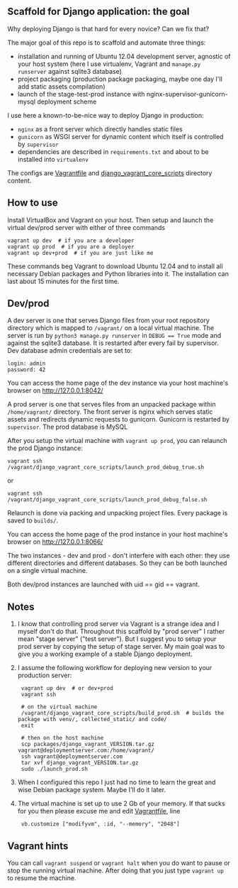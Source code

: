 Scaffold for Django application: the goal
-----------------------------------------

Why deploying Django is that hard for every novice? Can we fix that?

The major goal of this repo is to scaffold and automate three things:
- installation and running of Ubuntu 12.04 development server, agnostic of your host system
    (here I use virtualenv, Vagrant and `manage.py runserver` against sqlite3 database)
- project packaging (production package packaging, maybe one day I'll add static assets compilation)
- launch of the stage-test-prod instance with nginx-supervisor-gunicorn-mysql deployment scheme

I use here a known-to-be-nice way to deploy Django in production:
- `nginx` as a front server which directly handles static files
- `gunicorn` as WSGI server for dynamic content which itself is controlled by `supervisor`
- dependencies are described in `requirements.txt` and about to be installed into `virtualenv`

The configs are [Vagrantfile](Vagrantfile) and [django_vagrant_core_scripts](django_vagrant_core_scripts)
directory content.

How to use
----------

Install VirtualBox and Vagrant on your host.
Then setup and launch the virtual dev/prod server with either of three commands

    vagrant up dev  # if you are a developer
    vagrant up prod  # if you are a deployer
    vagrant up dev+prod  # if you are just like me

These commands beg Vagrant to download Ubuntu 12.04 and to install all necessary Debian packages and Python libraries
into it. The installation can last about 15 minutes for the first time.

Dev/prod
--------

A dev server is one that serves Django files from your root repository directory which is mapped
to `/vagrant/` on a local virtual machine. The server is run by `python3 manage.py runserver`
in `DEBUG == True` mode and against the sqlite3 database. It is restarted after every fail by supervisor.
Dev database admin credentials are set to:

    login: admin
    password: 42

You can access the home page of the dev instance via your host machine's browser on http://127.0.0.1:8042/

A prod server is one that serves files from an unpacked package within `/home/vagrant/` directory.
The front server is nginx which serves static assets and redirects dynamic requests to gunicorn. 
Gunicorn is restarted by `supervisor`. The prod database is MySQL

After you setup the virtual machine with `vagrant up prod`, you can relaunch the prod Django instance:

    vagrant ssh
    /vagrant/django_vagrant_core_scripts/launch_prod_debug_true.sh

or

    vagrant ssh
    /vagrant/django_vagrant_core_scripts/launch_prod_debug_false.sh

Relaunch is done via packing and unpacking project files. Every package is saved to `builds/`.

You can access the home page of the prod instance in your host machine's browser on http://127.0.0.1:8066/

The two instances - dev and prod - don't interfere with each other: they use different directories and different
databases. So they can be both launched on a single virtual machine. 

Both dev/prod instances are launched with uid == gid == vagrant. 

Notes
-----

1. I know that controlling prod server via Vagrant is a strange idea and I myself don't do that. Throughout this
    scaffold by "prod server" I rather mean "stage server" ("test server"). But I suggest you to setup your
    prod server by copying the setup of stage server. My main goal was to give you a working example
    of a stable Django deployment.

2. I assume the following workflow for deploying new version to your production server:

        vagrant up dev  # or dev+prod
        vagrant ssh
    
        # on the virtual machine
        /vagrant/django_vagrant_core_scripts/build_prod.sh  # builds the package with venv/, collected_static/ and code/
        exit
    
        # then on the host machine
        scp packages/django_vagrant_VERSION.tar.gz vagrant@deploymentserver.com:/home/vagrant/
        ssh vagrant@deploymentserver.com
        tar xvf django_vagrant_VERSION.tar.gz
        sudo ./launch_prod.sh

3. When I configured this repo I just had no time to learn the great and wise Debian package system. Maybe I'll do
    it later.

4. The virtual machine is set up to use 2 Gb of your memory.  If that sucks for you then please excuse me
and edit [Vagrantfile](Vagrantfile), line

        vb.customize ["modifyvm", :id, "--memory", "2048"]

Vagrant hints
-------------

You can call `vagrant suspend` or `vagrant halt` when you do want to pause or stop the running virtual machine.
After doing that you just type `vagrant up` to resume the machine.
